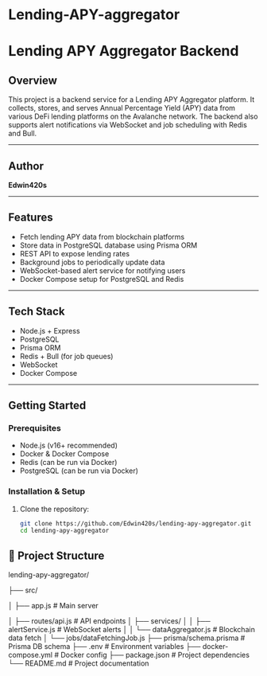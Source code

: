 # Lending-APY-aggregator
# Lending APY Aggregator Backend

## Overview
This project is a backend service for a Lending APY Aggregator platform. It collects, stores, and serves Annual Percentage Yield (APY) data from various DeFi lending platforms on the Avalanche network. The backend also supports alert notifications via WebSocket and job scheduling with Redis and Bull.

---

## Author
**Edwin420s**

---

## Features
- Fetch lending APY data from blockchain platforms
- Store data in PostgreSQL database using Prisma ORM
- REST API to expose lending rates
- Background jobs to periodically update data
- WebSocket-based alert service for notifying users
- Docker Compose setup for PostgreSQL and Redis

---

## Tech Stack
- Node.js + Express
- PostgreSQL
- Prisma ORM
- Redis + Bull (for job queues)
- WebSocket
- Docker Compose

---

## Getting Started

### Prerequisites
- Node.js (v16+ recommended)
- Docker & Docker Compose
- Redis (can be run via Docker)
- PostgreSQL (can be run via Docker)

### Installation & Setup

1. Clone the repository:
   ```bash
   git clone https://github.com/Edwin420s/lending-apy-aggregator.git
   cd lending-apy-aggregator

## 📁 Project Structure
lending-apy-aggregator/

├── src/

│ ├── app.js # Main server

│ ├── routes/api.js # API endpoints
│ ├── services/
│ │ ├── alertService.js # WebSocket alerts
│ │ └── dataAggregator.js # Blockchain data fetch
│ └── jobs/dataFetchingJob.js
├── prisma/schema.prisma # Prisma DB schema
├── .env # Environment variables
├── docker-compose.yml # Docker config
├── package.json # Project dependencies
└── README.md # Project documentation
